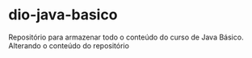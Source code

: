 # dio-java-basico
Repositório para armazenar todo o conteúdo do curso de Java Básico.
Alterando o conteúdo do repositório